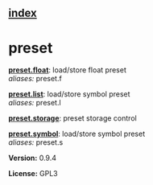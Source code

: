 [index](index.html) 
---

# preset




[**preset.float**](preset.float.html): load/store float preset <br>
_aliases:_ preset.f


[**preset.list**](preset.list.html): load/store symbol preset <br>
_aliases:_ preset.l


[**preset.storage**](preset.storage.html): preset storage control 

[**preset.symbol**](preset.symbol.html): load/store symbol preset <br>
_aliases:_ preset.s



**Version:** 0.9.4

**License:** GPL3
